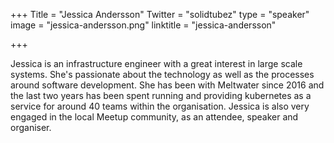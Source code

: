 +++
Title = "Jessica Andersson"
Twitter = "solidtubez"
type = "speaker"
image = "jessica-andersson.png"
linktitle = "jessica-andersson"

+++

Jessica is an infrastructure engineer with a great interest in large scale systems. She's passionate about the technology as well as the processes around software development. She has been with Meltwater since 2016 and the last two years has been spent running and providing kubernetes as a service for around 40 teams within the organisation. Jessica is also very engaged in the local Meetup community, as an attendee, speaker and organiser.